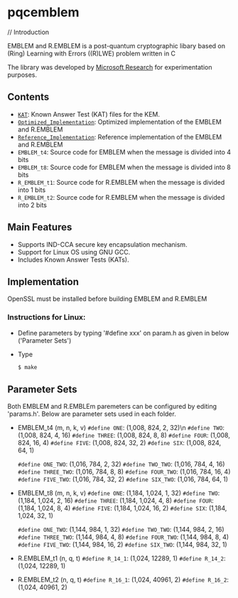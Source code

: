 # pqcemblem



// Introduction

EMBLEM and R.EMBLEM is a post-quantum cryptographic libary based on (Ring) Learning with Errors ((R)LWE) problem written in C

The library was developed by [Microsoft Research](http://research.microsoft.com/) for experimentation purposes.

## Contents

* [`KAT`](KAT/): Known Answer Test (KAT) files for the KEM.
* [`Optimized_Implementation`](Optimized_Implementation/): Optimized implementation of the EMBLEM and R.EMBLEM
* [`Reference_Implementation`](Reference_Implementation/): Reference implementation of the EMBLEM and R.EMBLEM
* `EMBLEM_t4`: Source code for EMBLEM when the message is divided into 4 bits
* `EMBLEM_t8`: Source code for EMBLEM when the message is divided into 8 bits
* `R_EMBLEM_t1`: Source code for R.EMBLEM when the message is divided into 1 bits
* `R_EMBLEM_t2`: Source code for R.EMBLEM when the message is divided into 2 bits


## Main Features

- Supports IND-CCA secure key encapsulation mechanism.
- Support for Linux OS using GNU GCC.     
- Includes Known Answer Tests (KATs).



## Implementation

OpenSSL must be installed before building EMBLEM and R.EMBLEM

### Instructions for Linux:

- Define parameters by typing '#define xxx' on param.h as given in below ('Parameter Sets')
- Type 

  ```sh
  $ make
  ```

## Parameter Sets
Both EMBLEM and R.EMBLEm paremeters can be configured by editing 'params.h'.
Below are parameter sets used in each folder.

* EMBLEM_t4 (m, n, k, v)
  `#define ONE`: (1,008, 824, 2, 32)\n
  `#define TWO`: (1,008, 824, 4, 16)
  `#define THREE`: (1,008, 824, 8, 8)
  `#define FOUR`: (1,008, 824, 16, 4)
  `#define FIVE`: (1,008, 824, 32, 2)
  `#define SIX`: (1,008, 824, 64, 1)

  `#define ONE_TWO`: (1,016, 784, 2, 32)
  `#define TWO_TWO`: (1,016, 784, 4, 16)
  `#define THREE_TWO`: (1,016, 784, 8, 8)
  `#define FOUR_TWO`: (1,016, 784, 16, 4)
  `#define FIVE_TWO`: (1,016, 784, 32, 2)
  `#define SIX_TWO`: (1,016, 784, 64, 1)
  
* EMBLEM_t8 (m, n, k, v)
  `#define ONE`: (1,184, 1,024, 1, 32)
  `#define TWO`: (1,184, 1,024, 2, 16)
  `#define THREE`: (1,184, 1,024, 4, 8)
  `#define FOUR`: (1,184, 1,024, 8, 4)
  `#define FIVE`: (1,184, 1,024, 16, 2)
  `#define SIX`: (1,184, 1,024, 32, 1)

  `#define ONE_TWO`: (1,144, 984, 1, 32)
  `#define TWO_TWO`: (1,144, 984, 2, 16)
  `#define THREE_TWO`: (1,144, 984, 4, 8)
  `#define FOUR_TWO`: (1,144, 984, 8, 4)
  `#define FIVE_TWO`: (1,144, 984, 16, 2)
  `#define SIX_TWO`: (1,144, 984, 32, 1)

* R.EMBLEM_t1 (n, q, t)
  `#define R_14_1`: (1,024, 12289, 1)
  `#define R_14_2`: (1,024, 12289, 1)

* R.EMBLEM_t2 (n, q, t)
  `#define R_16_1`: (1,024, 40961, 2)
  `#define R_16_2`: (1,024, 40961, 2)







